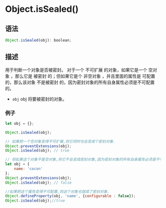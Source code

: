 # Object.isSealed()

## 语法

```js
Object.isSealed(obj): boolean;
```

## 描述
用于判断一个对象是否被密封。 对于一个 不可扩展 的对象，如果它是一个 空对象 ，那么它是 被密封 的；但如果它是个 非空对象 ，并且里面的属性是 可配置的，那么该对象 不是被密封 的，因为密封对象的所有自身属性必须是不可配置的。

- `obj` obj 将要被密封的对象。

### 例子

```js
let obj = {};

Object.isSealed(obj);

// 如果把一个空对象变得不可扩展,则它同时也会变成个密封对象.
Object.preventExtensions(obj);
Object.isSealed(obj); // true

// 但如果这个对象不是空对象,则它不会变成密封对象,因为密封对象的所有自身属性必须是不可配置的.
let obj = {
	name: 'cocon'
};
Object.preventExtensions(obj);
Object.isSealed(obj); // false

//如果把这个属性变得不可配置,则这个对象也就成了密封对象.
Object.defineProperty(obj, 'name', {configurable : false});
Object.isSealed(obj);//true

```